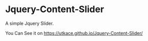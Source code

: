 # Jquery-Content-Slider
A simple Jquery Slider.

You Can See it on 
https://utkace.github.io/Jquery-Content-Slider/
